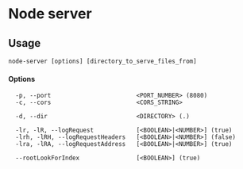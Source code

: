 # Node server

## Usage

`node-server [options] [directory_to_serve_files_from]`

#### Options

```
  -p, --port                        <PORT_NUMBER> (8080)
  -c, --cors                        <CORS_STRING>

  -d, --dir                         <DIRECTORY> (.)

  -lr, -lR, --logRequest            [<BOOLEAN>|<NUMBER>] (true)
  -lrh, -lRH, --logRequestHeaders   [<BOOLEAN>|<NUMBER>] (false)
  -lra, -lRA, --logRequestAddress   [<BOOLEAN>|<NUMBER>] (true)

  --rootLookForIndex                [<BOOLEAN>] (true)
```

